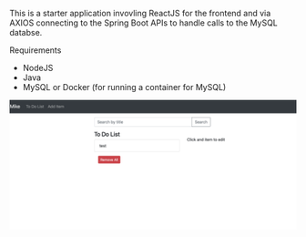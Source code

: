 This is a starter application invovling ReactJS for the frontend and via AXIOS connecting to the Spring Boot APIs to handle calls to the MySQL databse.

Requirements
- NodeJS
- Java
- MySQL or Docker (for running a container for MySQL)

![app](./img/app.png)
